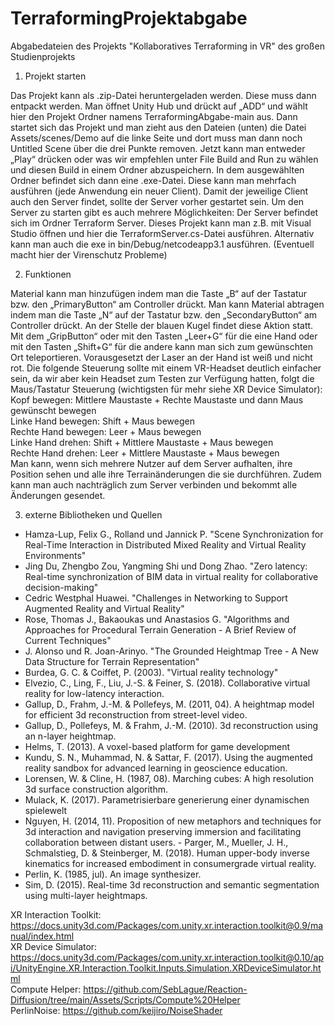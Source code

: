 # TerraformingProjektabgabe
Abgabedateien des Projekts "Kollaboratives Terraforming in VR" des großen Studienprojekts
1. Projekt starten

Das Projekt kann als .zip-Datei heruntergeladen werden. Diese muss dann entpackt werden. Man öffnet Unity Hub und drückt auf „ADD“ und wählt hier den Projekt Ordner namens TerraformingAbgabe-main aus. Dann startet sich das Projekt und man zieht aus den Dateien (unten) die Datei Assets/scenes/Demo auf die linke Seite und dort muss man dann noch Untitled Scene über die drei Punkte removen. Jetzt kann man entweder „Play“ drücken oder was wir empfehlen unter File Build and Run zu wählen und diesen Build in einem Ordner abzuspeichern. In dem ausgewählten Ordner befindet sich dann eine .exe-Datei. Diese kann man mehrfach ausführen (jede Anwendung ein neuer Client). Damit der jeweilige Client auch den Server findet, sollte der Server vorher gestartet sein. Um den Server zu starten gibt es auch mehrere Möglichkeiten: Der Server befindet sich im Ordner Terraform Server. Dieses Projekt kann man z.B. mit Visual Studio öffnen und hier die TerraformServer.cs-Datei ausführen. Alternativ kann man auch die exe in bin/Debug/netcodeapp3.1 ausführen. (Eventuell macht hier der Virenschutz Probleme)

2. Funktionen

Material kann man hinzufügen indem man die Taste „B“ auf der Tastatur bzw. den „PrimaryButton“ am Controller drückt. Man kann Material abtragen indem man die Taste „N“ auf der Tastatur bzw. den „SecondaryButton“ am Controller drückt. An der Stelle der blauen Kugel findet diese Aktion statt. Mit dem „GripButton“ oder mit den Tasten „Leer+G“ für die eine Hand oder mit den Tasten „Shift+G“ für die andere kann man sich zum gewünschten Ort teleportieren. Vorausgesetzt der Laser an der Hand ist weiß und nicht rot. Die folgende Steuerung sollte mit einem VR-Headset deutlich einfacher sein, da wir aber kein Headset zum Testen zur Verfügung hatten, folgt die Maus/Tastatur Steuerung (wichtigsten für mehr siehe XR Device Simulator): <br>
Kopf bewegen: Mittlere Maustaste + Rechte Maustaste und dann Maus gewünscht bewegen <br>
Linke Hand bewegen: Shift + Maus bewegen <br>
Rechte Hand bewegen: Leer + Maus bewegen <br>
Linke Hand drehen: Shift + Mittlere Maustaste + Maus bewegen <br>
Rechte Hand drehen: Leer + Mittlere Maustaste + Maus bewegen <br>
Man kann, wenn sich mehrere Nutzer auf dem Server aufhalten, ihre Position sehen und alle ihre Terrainänderungen die sie durchführen. Zudem kann man auch nachträglich zum Server verbinden und bekommt alle Änderungen gesendet.

3. externe Bibliotheken und Quellen
 
- Hamza-Lup, Felix G., Rolland und Jannick P. "Scene Synchronization for Real-Time Interaction in Distributed Mixed Reality and Virtual Reality Environments"
- Jing Du, Zhengbo Zou, Yangming Shi und Dong Zhao. "Zero latency: Real-time synchronization of BIM data in virtual reality for collaborative decision-making"
- Cedric Westphal Huawei. "Challenges in Networking to Support Augmented Reality and Virtual Reality"
- Rose, Thomas J., Bakaoukas und Anastasios G. "Algorithms and Approaches for Procedural Terrain Generation - A Brief Review of Current Techniques"
- J. Alonso und R. Joan-Arinyo. "The Grounded Heightmap Tree - A New Data Structure for Terrain Representation"
- Burdea, G. C. & Coiffet, P. (2003). "Virtual reality technology"
- Elvezio, C., Ling, F., Liu, J.-S. & Feiner, S. (2018). Collaborative virtual reality for low-latency interaction.
- Gallup, D., Frahm, J.-M. & Pollefeys, M. (2011, 04). A heightmap model for efficient 3d reconstruction from street-level video.
- Gallup, D., Pollefeys, M. & Frahm, J.-M. (2010). 3d reconstruction using an n-layer heightmap.
- Helms, T. (2013). A voxel-based platform for game development
- Kundu, S. N., Muhammad, N. & Sattar, F. (2017). Using the augmented reality sandbox for advanced learning in geoscience education.
- Lorensen, W. & Cline, H. (1987, 08). Marching cubes: A high resolution 3d surface construction algorithm.
- Mulack, K. (2017). Parametrisierbare generierung einer dynamischen spielewelt
- Nguyen, H. (2014, 11). Proposition of new metaphors and techniques for 3d interaction and navigation preserving immersion and facilitating collaboration between distant users. - Parger, M., Mueller, J. H., Schmalstieg, D. & Steinberger, M. (2018). Human upper-body inverse kinematics for increased embodiment in consumergrade virtual reality.
- Perlin, K. (1985, jul). An image synthesizer.
- Sim, D. (2015). Real-time 3d reconstruction and semantic segmentation using multi-layer heightmaps.

XR Interaction Toolkit: https://docs.unity3d.com/Packages/com.unity.xr.interaction.toolkit@0.9/manual/index.html <br>
XR Device Simulator: https://docs.unity3d.com/Packages/com.unity.xr.interaction.toolkit@0.10/api/UnityEngine.XR.Interaction.Toolkit.Inputs.Simulation.XRDeviceSimulator.html <br>
Compute Helper: https://github.com/SebLague/Reaction-Diffusion/tree/main/Assets/Scripts/Compute%20Helper <br>
PerlinNoise: https://github.com/keijiro/NoiseShader
